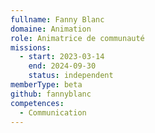 ```yaml
---
fullname: Fanny Blanc
domaine: Animation
role: Animatrice de communauté
missions:
  - start: 2023-03-14
    end: 2024-09-30
    status: independent
memberType: beta
github: fannyblanc
competences:
  - Communication
---
```

